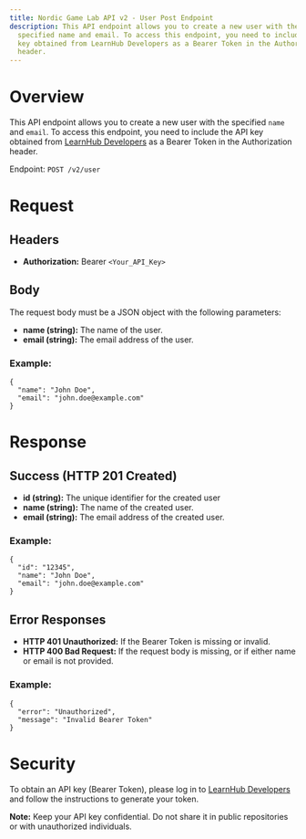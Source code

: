 ```yaml
---
title: Nordic Game Lab API v2 - User Post Endpoint
description: This API endpoint allows you to create a new user with the
  specified name and email. To access this endpoint, you need to include the API
  key obtained from LearnHub Developers as a Bearer Token in the Authorization
  header.
---
```

# Overview

This API endpoint allows you to create a new user with the specified `name` and `email`. To access this endpoint, you need to include the API key obtained from [LearnHub Developers](https://developers.learnhub.nordicgamelab.org) as a Bearer Token in the Authorization header.

Endpoint: `POST /v2/user`

# Request

## Headers

- **Authorization:** Bearer `<Your_API_Key>`

## Body

The request body must be a JSON object with the following parameters:

- **name (string):** The name of the user.
- **email (string):** The email address of the user.

### Example:

```
{
  "name": "John Doe",
  "email": "john.doe@example.com"
}
```

# Response

## Success (HTTP 201 Created)

- **id (string):** The unique identifier for the created user
- **name (string):** The name of the created user.
- **email (string):** The email address of the created user.

### Example:

```
{
  "id": "12345",
  "name": "John Doe",
  "email": "john.doe@example.com"
}
```

## Error Responses

- **HTTP 401 Unauthorized:** If the Bearer Token is missing or invalid.
- **HTTP 400 Bad Request:** If the request body is missing, or if either name or email is not provided.

### Example:

```
{
  "error": "Unauthorized",
  "message": "Invalid Bearer Token"
}
```

# Security

To obtain an API key (Bearer Token), please log in to [LearnHub Developers](https://developers.learnhub.nordicgamelab.org) and follow the instructions to generate your token.

**Note:** Keep your API key confidential. Do not share it in public repositories or with unauthorized individuals.
